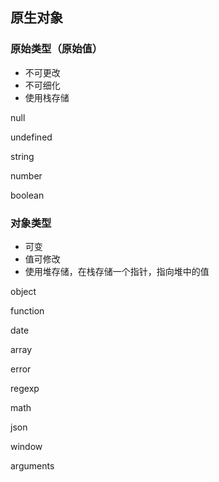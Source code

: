## 原生对象

### 原始类型（原始值）

* 不可更改
* 不可细化
* 使用栈存储

null

undefined

string

number

boolean

### 对象类型

* 可变
* 值可修改
* 使用堆存储，在栈存储一个指针，指向堆中的值

object

function

date

array

error

regexp

math

json

window

arguments

